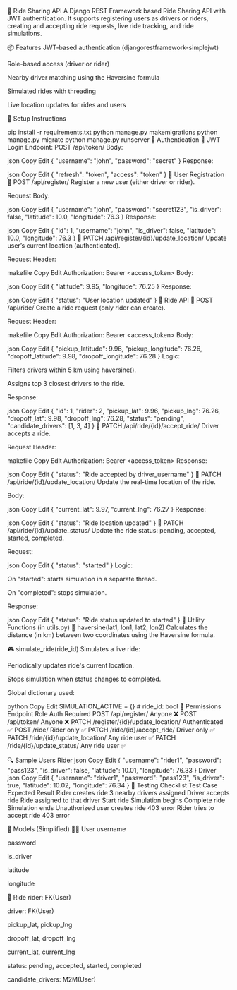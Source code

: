 🚗 Ride Sharing API
A Django REST Framework based Ride Sharing API with JWT authentication. It supports registering users as drivers or riders, creating and accepting ride requests, live ride tracking, and ride simulations.

📦 Features
JWT-based authentication (djangorestframework-simplejwt)

Role-based access (driver or rider)

Nearby driver matching using the Haversine formula

Simulated rides with threading

Live location updates for rides and users

🧰 Setup Instructions

pip install -r requirements.txt
python manage.py makemigrations
python manage.py migrate
python manage.py runserver
🔐 Authentication
🔑 JWT Login
Endpoint: POST /api/token/
Body:

json
Copy
Edit
{
  "username": "john",
  "password": "secret"
}
Response:

json
Copy
Edit
{
  "refresh": "token",
  "access": "token"
}
👤 User Registration
📌 POST /api/register/
Register a new user (either driver or rider).

Request Body:

json
Copy
Edit
{
  "username": "john",
  "password": "secret123",
  "is_driver": false,
  "latitude": 10.0,
  "longitude": 76.3
}
Response:

json
Copy
Edit
{
  "id": 1,
  "username": "john",
  "is_driver": false,
  "latitude": 10.0,
  "longitude": 76.3
}
📍 PATCH /api/register/{id}/update_location/
Update user’s current location (authenticated).

Request Header:

makefile
Copy
Edit
Authorization: Bearer <access_token>
Body:

json
Copy
Edit
{
  "latitude": 9.95,
  "longitude": 76.25
}
Response:

json
Copy
Edit
{
  "status": "User location updated"
}
🚕 Ride API
📌 POST /api/ride/
Create a ride request (only rider can create).

Request Header:

makefile
Copy
Edit
Authorization: Bearer <access_token>
Body:

json
Copy
Edit
{
  "pickup_latitude": 9.96,
  "pickup_longitude": 76.26,
  "dropoff_latitude": 9.98,
  "dropoff_longitude": 76.28
}
Logic:

Filters drivers within 5 km using haversine().

Assigns top 3 closest drivers to the ride.

Response:

json
Copy
Edit
{
  "id": 1,
  "rider": 2,
  "pickup_lat": 9.96,
  "pickup_lng": 76.26,
  "dropoff_lat": 9.98,
  "dropoff_lng": 76.28,
  "status": "pending",
  "candidate_drivers": [1, 3, 4]
}
📌 PATCH /api/ride/{id}/accept_ride/
Driver accepts a ride.

Request Header:

makefile
Copy
Edit
Authorization: Bearer <access_token>
Response:

json
Copy
Edit
{
  "status": "Ride accepted by driver_username"
}
📌 PATCH /api/ride/{id}/update_location/
Update the real-time location of the ride.

Body:

json
Copy
Edit
{
  "current_lat": 9.97,
  "current_lng": 76.27
}
Response:

json
Copy
Edit
{
  "status": "Ride location updated"
}
📌 PATCH /api/ride/{id}/update_status/
Update the ride status: pending, accepted, started, completed.

Request:

json
Copy
Edit
{
  "status": "started"
}
Logic:

On "started": starts simulation in a separate thread.

On "completed": stops simulation.

Response:

json
Copy
Edit
{
  "status": "Ride status updated to started"
}
🧠 Utility Functions (in utils.py)
🧭 haversine(lat1, lon1, lat2, lon2)
Calculates the distance (in km) between two coordinates using the Haversine formula.

🎮 simulate_ride(ride_id)
Simulates a live ride:

Periodically updates ride's current location.

Stops simulation when status changes to completed.

Global dictionary used:

python
Copy
Edit
SIMULATION_ACTIVE = {}  # ride_id: bool
🔑 Permissions
Endpoint	Role	Auth Required
POST /api/register/	Anyone	❌
POST /api/token/	Anyone	❌
PATCH /register/{id}/update_location/	Authenticated	✅
POST /ride/	Rider only	✅
PATCH /ride/{id}/accept_ride/	Driver only	✅
PATCH /ride/{id}/update_location/	Any ride user	✅
PATCH /ride/{id}/update_status/	Any ride user	✅

🔍 Sample Users
Rider
json
Copy
Edit
{
  "username": "rider1",
  "password": "pass123",
  "is_driver": false,
  "latitude": 10.01,
  "longitude": 76.33
}
Driver
json
Copy
Edit
{
  "username": "driver1",
  "password": "pass123",
  "is_driver": true,
  "latitude": 10.02,
  "longitude": 76.34
}
🧪 Testing Checklist
Test Case	Expected Result
Rider creates ride	3 nearby drivers assigned
Driver accepts ride	Ride assigned to that driver
Start ride	Simulation begins
Complete ride	Simulation ends
Unauthorized user creates ride	403 error
Rider tries to accept ride	403 error

🧱 Models (Simplified)
🚶‍♂️ User
username

password

is_driver

latitude

longitude

🚕 Ride
rider: FK(User)

driver: FK(User)

pickup_lat, pickup_lng

dropoff_lat, dropoff_lng

current_lat, current_lng

status: pending, accepted, started, completed

candidate_drivers: M2M(User)



